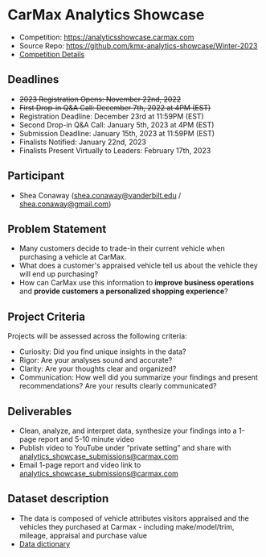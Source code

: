 # CarMax Analytics Showcase
- Competition: https://analyticsshowcase.carmax.com
- Source Repo: https://github.com/kmx-analytics-showcase/Winter-2023
- [Competition Details](competition.md)

## Deadlines
- ~~2023 Registration Opens: November 22nd, 2022~~
- ~~First Drop-in Q&A Call: December 7th, 2022 at 4PM (EST)~~
- Registration Deadline: December 23rd at 11:59PM (EST)
- Second Drop-in Q&A Call: January 5th, 2023 at 4PM (EST)
- Submission Deadline: January 15th, 2023 at 11:59PM (EST)
- Finalists Notified: January 22nd, 2023
- Finalists Present Virtually to Leaders: February 17th, 2023

## Participant
- Shea Conaway (shea.conaway@vanderbilt.edu / shea.conaway@gmail.com)

## Problem Statement		
- Many customers decide to trade-in their current vehicle when purchasing a vehicle at CarMax. 
- What does a customer's appraised vehicle tell us about the vehicle they will end up purchasing?
- How can CarMax use this information to **improve business operations** and **provide customers a personalized shopping experience**?

## Project Criteria
Projects will be assessed across the following criteria:
- Curiosity: Did you find unique insights in the data?
- Rigor: Are your analyses sound and accurate?
- Clarity: Are your thoughts clear and organized?
- Communication: How well did you summarize your findings and present recommendations? Are your results clearly communicated?

## Deliverables
- Clean, analyze, and interpret data, synthesize your findings into a 1-page report and 5-10 minute video
- Publish video to YouTube under “private setting” and share with analytics_showcase_submissions@carmax.com
- Email 1-page report and video link to analytics_showcase_submissions@carmax.com

## Dataset description		
- The data is composed of vehicle attributes visitors appraised and the vehicles they purchased at Carmax - including make/model/trim, mileage, appraisal and purchase value
- [Data dictionary](data_dict.md)
